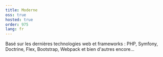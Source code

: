 ```yaml
---
title: Moderne
oss: true
hosted: true
order: 975
lang: fr
---
```


Basé sur les dernières technologies web et frameworks : PHP, Symfony, Doctrine, Flex, Bootstrap, Webpack et bien d'autres encore...